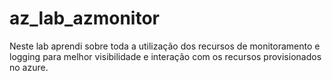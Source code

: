 # az_lab_azmonitor
Neste lab aprendi sobre toda a utilização dos recursos de monitoramento e logging para melhor visibilidade e interação com os recursos provisionados no azure.
